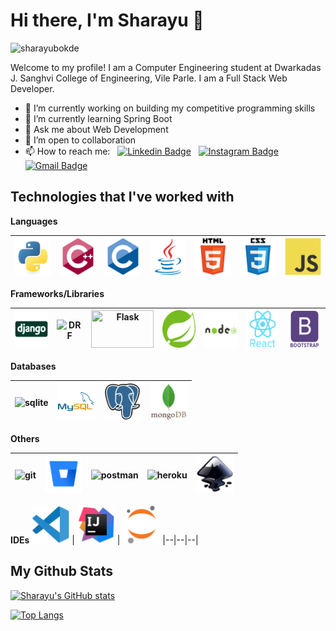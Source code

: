 # Hi there, I'm Sharayu 👋
<p align="left"> 
  <img src="https://komarev.com/ghpvc/?username=SharayuBokde&label=Profile%20views&color=blue&style=flat" alt="sharayubokde" /> 
</p>

Welcome to my profile! I am a Computer Engineering student at Dwarkadas J. Sanghvi College of Engineering, Vile Parle. I am a Full Stack Web Developer.

- 🔭 I’m currently working on building my competitive programming skills
- 🌱 I’m currently learning Spring Boot
- 💬 Ask me about Web Development
- 👯 I’m open to collaboration
- 📫 How to reach me: &nbsp; [![Linkedin Badge](https://img.shields.io/badge/-sharayu--bokde-blue?logo=linkedin)](https://www.linkedin.com/in/sharayu-bokde/) &nbsp; [![Instagram Badge](https://img.shields.io/badge/-sharayubokde-bc2a8d?logo=instagram&logoColor=white)](https://www.instagram.com/sharayubokde/) &nbsp;
[![Gmail Badge](https://img.shields.io/badge/-bokde.sharayu%40gmail.com-b23121?logo=gmail&logoColor=white)](mailto:bokde.sharayu@gmail.com)

## Technologies that I've worked with

**Languages**

<img title="Python" src="https://raw.githubusercontent.com/devicons/devicon/master/icons/python/python-original.svg" alt="python" width="60" height="60"/> | <img title="C++" src="https://raw.githubusercontent.com/devicons/devicon/master/icons/cplusplus/cplusplus-original.svg" alt="cplusplus" width="60" height="60"/> | <img title="C" src="https://raw.githubusercontent.com/devicons/devicon/master/icons/c/c-original.svg" alt="c" width="60" height="60"/> | <img title="Java" src="https://raw.githubusercontent.com/devicons/devicon/master/icons/java/java-original.svg" alt="java" width="60" height="60"/> | <img title="HTML" src="https://raw.githubusercontent.com/devicons/devicon/master/icons/html5/html5-original-wordmark.svg" alt="html5" width="60" height="60"/> | <img title="CSS" src="https://raw.githubusercontent.com/devicons/devicon/master/icons/css3/css3-original-wordmark.svg" alt="css3" width="60" height="60"/> | <img title="JavaScript" src="https://raw.githubusercontent.com/devicons/devicon/master/icons/javascript/javascript-original.svg" alt="javascript" width="60" height="60"/> 
|--|--|--|--|--|--|--|

**Frameworks/Libraries**

<img title="Django" src="https://raw.githubusercontent.com/devicons/devicon/master/icons/django/django-original.svg" alt="django" width="60" height="60"/> | <img title="Django Rest Framework" alt="DRF" width="100" height="60" src="https://storage.googleapis.com/cw-p1w5jpim0sdhkccw8gr/media/blog-images/drf-logo2.png"> | <img title="Flask" width="100" height="60" src="https://miro.medium.com/max/438/1*0G5zu7CnXdMT9pGbYUTQLQ.png"> | <img title="Spring" alt="Spring" width="60" height="60" src="https://github.com/devicons/devicon/blob/master/icons/spring/spring-original.svg"> | <img title="Node" src="https://raw.githubusercontent.com/devicons/devicon/master/icons/nodejs/nodejs-original-wordmark.svg" alt="nodejs" width="60" height="60"/> | <img title="React" src="https://raw.githubusercontent.com/devicons/devicon/master/icons/react/react-original-wordmark.svg" alt="react" width="60" height="60"/> | <img title="Bootstrap" src="https://raw.githubusercontent.com/devicons/devicon/master/icons/bootstrap/bootstrap-plain-wordmark.svg" alt="bootstrap" width="60" height="60"/> 
|--|--|--|--|--|--|--|

**Databases**

<img title="SQLite" src="https://www.vectorlogo.zone/logos/sqlite/sqlite-icon.svg" alt="sqlite" width="60" height="60"/> | <img title="MySQL" src="https://raw.githubusercontent.com/devicons/devicon/master/icons/mysql/mysql-original-wordmark.svg" alt="mysql" width="60" height="60"/> | <img title="PostgreSQL" src="https://github.com/devicons/devicon/blob/master/icons/postgresql/postgresql-original.svg" alt="postgresql" width="60" height="60" /> | <img title="MongoDB" src="https://raw.githubusercontent.com/devicons/devicon/master/icons/mongodb/mongodb-original-wordmark.svg" alt="mongodb" width="60" height="60"/> 
|--|--|--|--|

**Others**

<img title="Git" src="https://www.vectorlogo.zone/logos/git-scm/git-scm-icon.svg" alt="git" width="60" height="60"/> | <img title="bitbucket" src="https://github.com/devicons/devicon/blob/master/icons/bitbucket/bitbucket-original.svg" alt="bitbucket" width="60" height="60"/> | <img title="Postman" src="https://www.vectorlogo.zone/logos/getpostman/getpostman-icon.svg" alt="postman" width="60" height="60"/> | <img title="Heroku" src="https://www.vectorlogo.zone/logos/heroku/heroku-icon.svg" alt="heroku" width="60" height="60"/> | <img title="Inkscape" src="https://github.com/devicons/devicon/blob/master/icons/inkscape/inkscape-original.svg" alt="inkscape" width="60" height="60"/>
|--|--|--|--|--|

**IDEs**
<img title="vscode" src="https://github.com/devicons/devicon/blob/master/icons/vscode/vscode-original.svg" alt="vscode" width="60" height="60"/> | <img title="intellij" src="https://github.com/SharayuBokde/SharayuBokde/blob/main/Images/intellij.png" alt="intellij" width="60" height="60"/> | <img title="jupyter" src="https://github.com/devicons/devicon/blob/master/icons/jupyter/jupyter-original.svg" alt="jupyter" width="60" height="60"/>
|--|--|--|


## My Github Stats



[![Sharayu's GitHub stats](https://github-readme-stats.vercel.app/api?username=SharayuBokde&count_private=true&show_icons=true&theme=radical)](https://github.com/SharayuBokde/github-readme-stats)


[![Top Langs](https://github-readme-stats.vercel.app/api/top-langs/?username=SharayuBokde&count_private=true&langs_count=8&layout=compact&theme=radical)](https://github.com/SharayuBokde/github-readme-stats)

